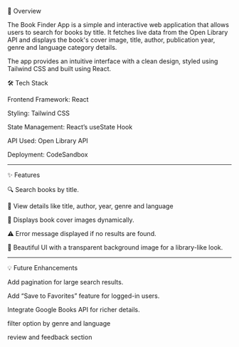 🧠 Overview

The Book Finder App is a simple and interactive web application that allows users to search for books by title. It fetches live data from the Open Library API and displays the book's cover image, title, author, publication year, genre and language category details.

The app provides an intuitive interface with a clean design, styled using Tailwind CSS and built using React.

🛠️ Tech Stack

Frontend Framework: React

Styling: Tailwind CSS

State Management: React’s useState Hook

API Used: Open Library API 

Deployment: CodeSandbox

--------
✨ Features

🔍 Search books by title.

🧾 View details like title, author, year, genre and language

📕 Displays book cover images dynamically.

⚠️ Error message displayed if no results are found.

🎨 Beautiful UI with a transparent background image for a library-like look.

-------

💡 Future Enhancements

Add pagination for large search results.

Add “Save to Favorites” feature for logged-in users.

Integrate Google Books API for richer details.

filter option by genre and language

review and feedback section

